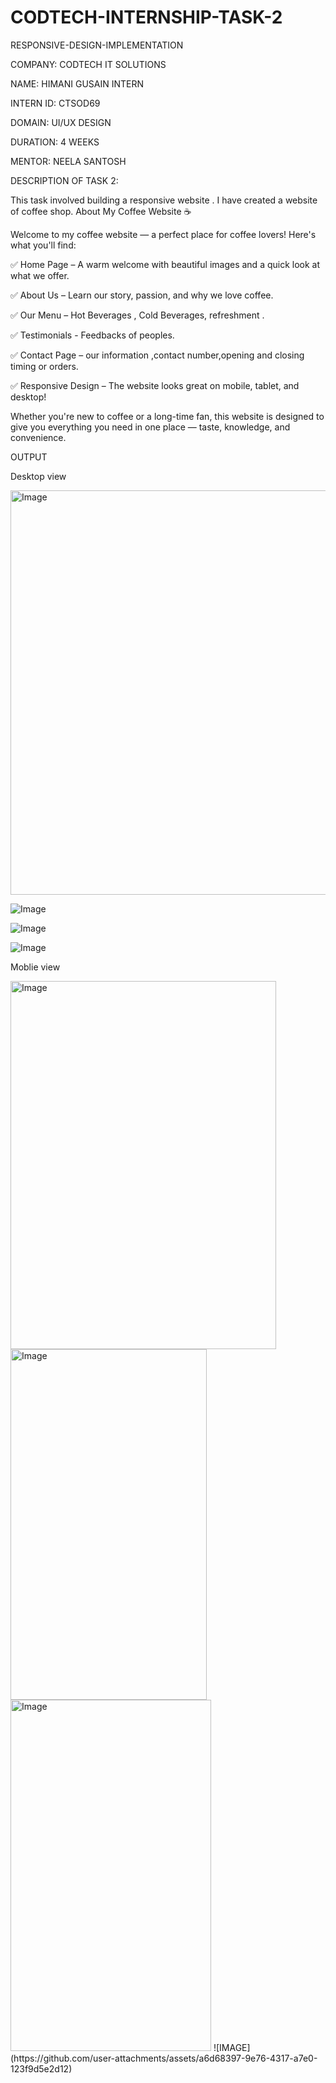 # CODTECH-INTERNSHIP-TASK-2

RESPONSIVE-DESIGN-IMPLEMENTATION

COMPANY: CODTECH IT SOLUTIONS 

NAME: HIMANI GUSAIN INTERN

INTERN ID: CTSOD69

DOMAIN: UI/UX DESIGN

DURATION: 4 WEEKS 

MENTOR: NEELA SANTOSH

DESCRIPTION OF TASK 2:

This task involved building a responsive website . I have created a website of coffee shop.
About My Coffee Website ☕

Welcome to my coffee website — a perfect place for coffee lovers! Here's what you'll find:

✅ Home Page – A warm welcome with beautiful images and a quick look at what we offer.

✅ About Us – Learn our story, passion, and why we love coffee.

✅ Our Menu – Hot Beverages , Cold Beverages, refreshment .

✅ Testimonials - Feedbacks of peoples.

✅ Contact Page – our information ,contact number,opening and closing timing or orders.

✅ Responsive Design – The website looks great on mobile, tablet, and desktop!

Whether you're new to coffee or a long-time fan, this website is designed to give you everything you need in one place — taste, knowledge, and convenience.

OUTPUT

Desktop view

<img width="1359" height="647" alt="Image" src="https://github.com/user-attachments/assets/cce7e69e-0163-4ce0-9255-bb64bc827b8a" />

![Image](https://github.com/user-attachments/assets/748ed923-a545-4f44-a82e-38784c720166)

![Image](https://github.com/user-attachments/assets/ba7c92ed-cccc-4364-b3ba-e74ad9ebfadf)

![Image](https://github.com/user-attachments/assets/64ad9096-e133-4e6d-a3b6-77176b991fc3)

Moblie view

<img width="425" height="589" alt="Image" src="https://github.com/user-attachments/assets/d0478bcc-f26d-46a0-8a30-14e4f8d3149c" />
<img width="314" height="561" alt="Image" src="https://github.com/user-attachments/assets/193f00e9-9910-42de-b976-c9b68acf17e6" />
<img width="321" height="562" alt="Image" src="https://github.com/user-attachments/assets/7fc0b286-7147-47f7-86fa-afd67fda2aea" />
![IMAGE](https://github.com/user-attachments/assets/a6d68397-9e76-4317-a7e0-123f9d5e2d12)










